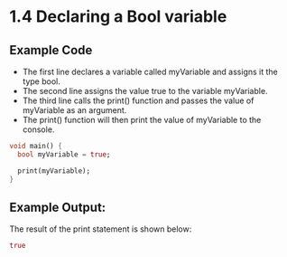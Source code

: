 # 1.4 Declaring a Bool variable

## Example Code

* The first line declares a variable called myVariable and assigns it the type bool.
* The second line assigns the value true to the variable myVariable.
* The third line calls the print() function and passes the value of myVariable as an argument.
* The print() function will then print the value of myVariable to the console.

```dart 
void main() {
  bool myVariable = true;

  print(myVariable);
}
```

## Example Output:

The result of the print statement is shown below:
```dart
true
```

